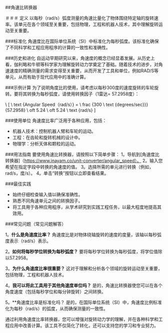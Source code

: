 ##角速比转换器

＃＃＃ 定义
以每秒（rad/s）弧度测量的角速比量化了物体围绕特定轴的旋转速率。该单元在各个领域至关重要，包括物理，工程和机器人技术，其中理解旋转运动至关重要。

###标准化
角速度比在国际单位系统（SI）中标准化为每秒弧度。该标准化确保了不同科学和工程应用程序的计算的一致性和准确性。

###历史和进化
自运动早期研究以来，角速度的概念已经显着发展。从历史上看，伽利略和牛顿等科学家为理解旋转动力学奠定了基础。随着技术的进步，对角速速度的精确测量的需求变得至关重要，从而开发了工具和单位，例如RAD/S等单元，从而有助于现代应用中的准确计算。

###示例计算
为了说明角度比的使用，请考虑以每秒300度的速度旋转的车轮旋转。要将其转换为每秒弧度，请使用转换因子（1雷达= 57.2958度）：

\ [
\ text {Angular Speed（rad/s）} = \ frac {300 \ text {degrees/sec}}} {57.2958} \ oft 5.24 \ oft 5.24 \ text {rad/s}
\]

###使用单位
角速度比率广泛用于各种应用，包括：
- 机器人技术：控制机器人臂和车轮的运动。
- 工程：在齿轮和旋转机械的设计中。
- 物理学：分析天体和颗粒的运动。

###用法指南
要使用角速比转换器，请按照以下简单步骤：
1。导航到[角速度比转换器]（https://www.inayam.co/unit-converter/angular_speed）。
2。输入您希望在指定字段中转换的角速度的值。
3。选择所需的单元进行转换（例如，rad/s，度/s）。
4。单击“转换”按钮以立即查看结果。

###最佳实践
- 始终仔细检查输入值以确保准确性。
- 熟悉不同角速单元之间的转换因子。
- 将工具用于各种应用程序，从学术研究到实践工程任务，以最大程度地提高其效用。

###常见问题（常见问题解答）

1。**什么是角速度比率？**
角速度比是对物体绕轴旋转的速度的度量，该轴以每秒弧度表示（rad/s）表示。

2。**如何将每秒学位转换为每秒弧度？**
要将每秒学位转换为每秒弧度，将学位值除以57.2958。

3。**为什么角速度比率很重要？**
这对于理解和分析各个领域的旋转运动至关重要，包括物理，工程和机器人技术。

4。**我可以将此工具用于其他角速度单位吗？**
是的，角速比转换器使您可以在各个角度速度（包括每秒学位和每分钟旋转）之间转换。

5。**角速度比率是标准化吗？
是的，在国际单位系统（SI）中，角速度比例标准化为每秒（rad/s）的弧度，从而确保测量的一致性。

通过利用角速度比率转换器，您可以增强对旋转动力学的理解，并在各种科学和工程应用中改善计算。该工具不仅简化了转化，还可以支持您的学习和专业努力。